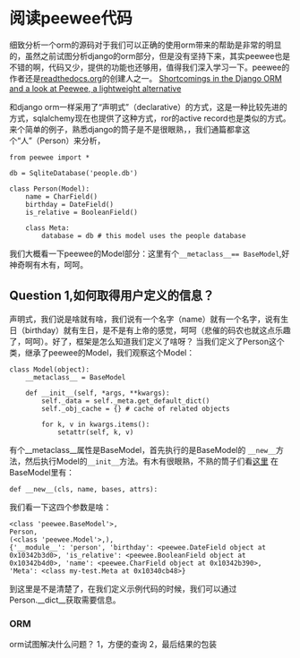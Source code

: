 阅读peewee代码
====

细致分析一个orm的源码对于我们可以正确的使用orm带来的帮助是非常的明显的，虽然之前试图分析django的orm部分，但是没有坚持下来，其实peewee也是不错的啊，代码又少，提供的功能也还够用，值得我们深入学习一下。peewee的作者还是[readthedocs.org](https://readthedocs.org)的创建人之一。
[Shortcomings in the Django ORM and a look at Peewee, a lightweight alternative](http://charlesleifer.com/blog/shortcomings-in-the-django-orm-and-a-look-at-peewee-a-lightweight-alternative/)

和django orm一样采用了“声明式”（declarative）的方式，这是一种比较先进的方式，sqlalchemy现在也提供了这种方式，ror的active record也是类似的方式。
来个简单的例子，熟悉django的筒子是不是很眼熟，，我们通篇都拿这个“人”（Person）来分析，

    from peewee import *

    db = SqliteDatabase('people.db')

    class Person(Model):
        name = CharField()
        birthday = DateField()
        is_relative = BooleanField()

        class Meta:
            database = db # this model uses the people database
我们大概看一下peewee的Model部分：这里有个`__metaclass__== BaseModel`,好神奇啊有木有，呵呵。

Question 1,如何取得用户定义的信息？
----
声明式，我们说是啥就有啥，我们说有一个名字（name）就有一个名字，说有生日（birthday）就有生日，是不是有上帝的感觉，呵呵（悲催的码农也就这点乐趣了，呵呵）。好了，框架是怎么知道我们定义了啥呀？
当我们定义了Person这个类，继承了peewee的Model，我们观察这个Model：
    
    class Model(object):
        __metaclass__ = BaseModel

        def __init__(self, *args, **kwargs):
            self._data = self._meta.get_default_dict()
            self._obj_cache = {} # cache of related objects
    
            for k, v in kwargs.items():
                setattr(self, k, v)

有个__metaclass__属性是BaseModel，首先执行的是BaseModel的 `__new__`方法，然后执行Model的`__init__`方法。有木有很眼熟，不熟的筒子们看[这里](http://docs.python.org/2.7/reference/datamodel.html#object.__new__)
在BaseModel里有：

    def __new__(cls, name, bases, attrs):

我们看一下这四个参数是啥：
    
    <class 'peewee.BaseModel'>,
    Person,
    (<class 'peewee.Model'>,),
    {'__module__': 'person', 'birthday': <peewee.DateField object at 0x10342b3d0>, 'is_relative': <peewee.BooleanField object at 0x10342b4d0>, 'name': <peewee.CharField object at 0x10342b390>, 'Meta': <class my-test.Meta at 0x10340cb48>}

到这里是不是清楚了，在我们定义示例代码的时候，我们可以通过Person.__dict__获取需要信息。
### ORM
orm试图解决什么问题？
1，方便的查询
2，最后结果的包装
